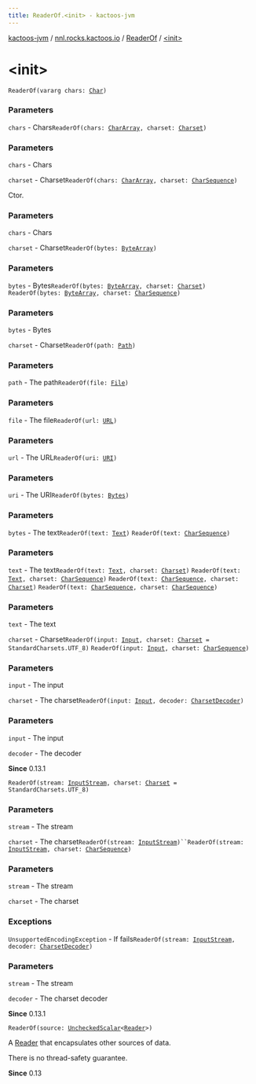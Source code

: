 ```yaml
---
title: ReaderOf.<init> - kactoos-jvm
---
```


[kactoos-jvm](../../index.html) / [nnl.rocks.kactoos.io](../index.html) / [ReaderOf](index.html) / [&lt;init&gt;](./-init-.html)

# &lt;init&gt;

`ReaderOf(vararg chars: `[`Char`](https://kotlinlang.org/api/latest/jvm/stdlib/kotlin/-char/index.html)`)`

### Parameters

`chars` - Chars`ReaderOf(chars: `[`CharArray`](https://kotlinlang.org/api/latest/jvm/stdlib/kotlin/-char-array/index.html)`, charset: `[`Charset`](http://docs.oracle.com/javase/8/docs/api/java/nio/charset/Charset.html)`)`

### Parameters

`chars` - Chars

`charset` - Charset`ReaderOf(chars: `[`CharArray`](https://kotlinlang.org/api/latest/jvm/stdlib/kotlin/-char-array/index.html)`, charset: `[`CharSequence`](https://kotlinlang.org/api/latest/jvm/stdlib/kotlin/-char-sequence/index.html)`)`

Ctor.

### Parameters

`chars` - Chars

`charset` - Charset`ReaderOf(bytes: `[`ByteArray`](https://kotlinlang.org/api/latest/jvm/stdlib/kotlin/-byte-array/index.html)`)`

### Parameters

`bytes` - Bytes`ReaderOf(bytes: `[`ByteArray`](https://kotlinlang.org/api/latest/jvm/stdlib/kotlin/-byte-array/index.html)`, charset: `[`Charset`](http://docs.oracle.com/javase/8/docs/api/java/nio/charset/Charset.html)`)`
`ReaderOf(bytes: `[`ByteArray`](https://kotlinlang.org/api/latest/jvm/stdlib/kotlin/-byte-array/index.html)`, charset: `[`CharSequence`](https://kotlinlang.org/api/latest/jvm/stdlib/kotlin/-char-sequence/index.html)`)`

### Parameters

`bytes` - Bytes

`charset` - Charset`ReaderOf(path: `[`Path`](http://docs.oracle.com/javase/8/docs/api/java/nio/file/Path.html)`)`

### Parameters

`path` - The path`ReaderOf(file: `[`File`](http://docs.oracle.com/javase/8/docs/api/java/io/File.html)`)`

### Parameters

`file` - The file`ReaderOf(url: `[`URL`](http://docs.oracle.com/javase/8/docs/api/java/net/URL.html)`)`

### Parameters

`url` - The URL`ReaderOf(uri: `[`URI`](http://docs.oracle.com/javase/8/docs/api/java/net/URI.html)`)`

### Parameters

`uri` - The URI`ReaderOf(bytes: `[`Bytes`](../../nnl.rocks.kactoos/-bytes/index.html)`)`

### Parameters

`bytes` - The text`ReaderOf(text: `[`Text`](../../nnl.rocks.kactoos/-text/index.html)`)`
`ReaderOf(text: `[`CharSequence`](https://kotlinlang.org/api/latest/jvm/stdlib/kotlin/-char-sequence/index.html)`)`

### Parameters

`text` - The text`ReaderOf(text: `[`Text`](../../nnl.rocks.kactoos/-text/index.html)`, charset: `[`Charset`](http://docs.oracle.com/javase/8/docs/api/java/nio/charset/Charset.html)`)`
`ReaderOf(text: `[`Text`](../../nnl.rocks.kactoos/-text/index.html)`, charset: `[`CharSequence`](https://kotlinlang.org/api/latest/jvm/stdlib/kotlin/-char-sequence/index.html)`)`
`ReaderOf(text: `[`CharSequence`](https://kotlinlang.org/api/latest/jvm/stdlib/kotlin/-char-sequence/index.html)`, charset: `[`Charset`](http://docs.oracle.com/javase/8/docs/api/java/nio/charset/Charset.html)`)`
`ReaderOf(text: `[`CharSequence`](https://kotlinlang.org/api/latest/jvm/stdlib/kotlin/-char-sequence/index.html)`, charset: `[`CharSequence`](https://kotlinlang.org/api/latest/jvm/stdlib/kotlin/-char-sequence/index.html)`)`

### Parameters

`text` - The text

`charset` - Charset`ReaderOf(input: `[`Input`](../../nnl.rocks.kactoos/-input/index.html)`, charset: `[`Charset`](http://docs.oracle.com/javase/8/docs/api/java/nio/charset/Charset.html)` = StandardCharsets.UTF_8)`
`ReaderOf(input: `[`Input`](../../nnl.rocks.kactoos/-input/index.html)`, charset: `[`CharSequence`](https://kotlinlang.org/api/latest/jvm/stdlib/kotlin/-char-sequence/index.html)`)`

### Parameters

`input` - The input

`charset` - The charset`ReaderOf(input: `[`Input`](../../nnl.rocks.kactoos/-input/index.html)`, decoder: `[`CharsetDecoder`](http://docs.oracle.com/javase/8/docs/api/java/nio/charset/CharsetDecoder.html)`)`

### Parameters

`input` - The input

`decoder` - The decoder

**Since**
0.13.1

`ReaderOf(stream: `[`InputStream`](http://docs.oracle.com/javase/8/docs/api/java/io/InputStream.html)`, charset: `[`Charset`](http://docs.oracle.com/javase/8/docs/api/java/nio/charset/Charset.html)` = StandardCharsets.UTF_8)`

### Parameters

`stream` - The stream

`charset` - The charset`ReaderOf(stream: `[`InputStream`](http://docs.oracle.com/javase/8/docs/api/java/io/InputStream.html)`)``ReaderOf(stream: `[`InputStream`](http://docs.oracle.com/javase/8/docs/api/java/io/InputStream.html)`, charset: `[`CharSequence`](https://kotlinlang.org/api/latest/jvm/stdlib/kotlin/-char-sequence/index.html)`)`

### Parameters

`stream` - The stream

`charset` - The charset

### Exceptions

`UnsupportedEncodingException` - If fails`ReaderOf(stream: `[`InputStream`](http://docs.oracle.com/javase/8/docs/api/java/io/InputStream.html)`, decoder: `[`CharsetDecoder`](http://docs.oracle.com/javase/8/docs/api/java/nio/charset/CharsetDecoder.html)`)`

### Parameters

`stream` - The stream

`decoder` - The charset decoder

**Since**
0.13.1

`ReaderOf(source: `[`UncheckedScalar`](../../nnl.rocks.kactoos.scalar/-unchecked-scalar/index.html)`<`[`Reader`](http://docs.oracle.com/javase/8/docs/api/java/io/Reader.html)`>)`

A [Reader](http://docs.oracle.com/javase/8/docs/api/java/io/Reader.html) that encapsulates other sources of data.

There is no thread-safety guarantee.

**Since**
0.13

